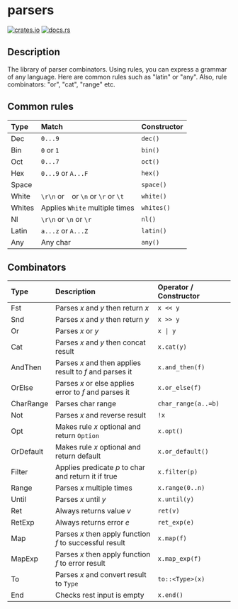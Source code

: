 # parsers

[![crates.io](https://img.shields.io/crates/v/parsers.svg)](https://crates.io/crates/parsers)
[![docs.rs](https://docs.rs/parsers/badge.svg)](https://docs.rs/parsers/latest/parsers/)

## Description
The library of parser combinators.
Using rules, you can express a grammar of any language.
Here are common rules such as "latin" or "any". Also, rule combinators: "or", "cat", "range" etc.

## Common rules
| Type   | Match                                 | Constructor |
|:-------|:--------------------------------------|:------------|
| Dec    | `0...9`                               | `dec()`     |
| Bin    | `0` or `1`                            | `bin()`     |
| Oct    | `0...7`                               | `oct()`     |
| Hex    | `0...9` or `A...F`                    | `hex()`     |
| Space  | ` `                                   | `space()`   |
| White  | `\r\n` or ` ` or `\n` or `\r` or `\t` | `white()`   |
| Whites | Applies `White` multiple times        | `whites()`  |
| Nl     | `\r\n` or `\n` or `\r`                | `nl()`      |
| Latin  | `a...z` or `A...Z`                    | `latin()`   |
| Any    | Any char                              | `any()`     |

## Combinators
| Type      | Description                                             | Operator / Constructor  |
|:----------|:--------------------------------------------------------|:------------------------|
| Fst       | Parses *x* and *y* then return *x*                      | `x << y`                |
| Snd       | Parses *x* and *y* then return *y*                      | `x >> y`                |
| Or        | Parses *x* or *y*                                       | <code>x &#124; y</code> |
| Cat       | Parses *x* and *y* then concat result                   | `x.cat(y)`              |
| AndThen   | Parses *x* and then applies result to *f* and parses it | `x.and_then(f)`         |
| OrElse    | Parses *x* or else applies error to *f* and parses it   | `x.or_else(f)`          |
| CharRange | Parses char range                                       | `char_range(a..=b)`     |
| Not       | Parses *x* and reverse result                           | `!x`                    |
| Opt       | Makes rule *x* optional and return `Option`             | `x.opt()`               |
| OrDefault | Makes rule *x* optional and return default              | `x.or_default()`        |
| Filter    | Applies predicate *p* to char and return it if true     | `x.filter(p)`           |
| Range     | Parses *x* multiple times                               | `x.range(0..n)`         |
| Until     | Parses *x* until *y*                                    | `x.until(y)`            |
| Ret       | Always returns value *v*                                | `ret(v)`                |
| RetExp    | Always returns error *e*                                | `ret_exp(e)`            |
| Map       | Parses *x* then apply function *f* to successful result | `x.map(f)`              |
| MapExp    | Parses *x* then apply function *f* to error result      | `x.map_exp(f)`          |
| To        | Parses *x* and convert result to `Type`                 | `to::<Type>(x)`         |
| End       | Checks rest input is empty                              | `x.end()`               |
